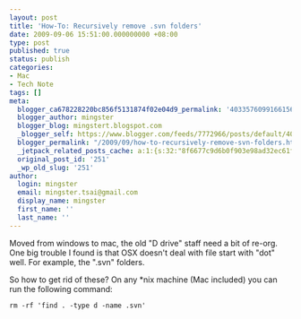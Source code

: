 ```yaml
---
layout: post
title: 'How-To: Recursively remove .svn folders'
date: 2009-09-06 15:51:00.000000000 +08:00
type: post
published: true
status: publish
categories:
- Mac
- Tech Note
tags: []
meta:
  blogger_ca678228220bc856f5131874f02e04d9_permalink: '4033576099166156248'
  blogger_author: mingster
  blogger_blog: mingstert.blogspot.com
  _blogger_self: https://www.blogger.com/feeds/7772966/posts/default/4033576099166156248
  blogger_permalink: "/2009/09/how-to-recursively-remove-svn-folders.html"
  _jetpack_related_posts_cache: a:1:{s:32:"8f6677c9d6b0f903e98ad32ec61f8deb";a:2:{s:7:"expires";i:1455212409;s:7:"payload";a:3:{i:0;a:1:{s:2:"id";i:563;}i:1;a:1:{s:2:"id";i:167;}i:2;a:1:{s:2:"id";i:223;}}}}
  original_post_id: '251'
  _wp_old_slug: '251'
author:
  login: mingster
  email: mingster.tsai@gmail.com
  display_name: mingster
  first_name: ''
  last_name: ''
---
```

<p>Moved from windows to mac, the old "D drive" staff need a bit of re-org.  One big trouble I found is that OSX doesn't deal with file start with "dot" well. For example, the ".svn" folders.</p>
<p>So how to get rid of these?  On any *nix machine (Mac included) you can run the following command:<br /><code><br />rm -rf 'find . -type d -name .svn'<br /></code></p>
